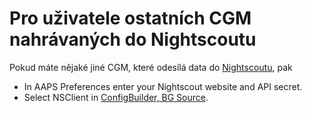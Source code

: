 # Pro uživatele ostatních CGM nahrávaných do Nightscoutu

Pokud máte nějaké jiné CGM, které odesílá data do [Nightscoutu](https://nightscout.github.io/), pak

-   In AAPS Preferences enter your Nightscout website and API secret.
-   Select NSClient in [ConfigBuilder, BG Source](/Configuration/Config-Builder.md#bg-source).
